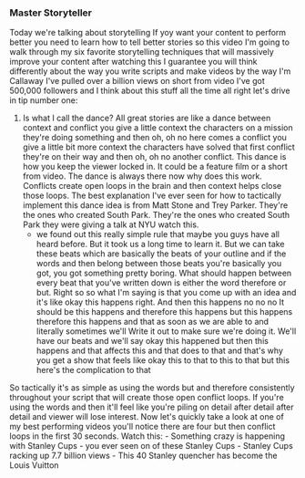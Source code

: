 
### Master Storyteller

Today we're talking about storytelling
If yoy want your content to perform better
you need to learn how to tell better stories
so this video I'm going to walk through my six favorite
storytelling techniques that will massively improve your content
after watching this I guarantee you will think differently
about the way you write scripts and make videos by the way I'm Callaway 
I've pulled over a billion views on short from video
I've got 500,000 followers and I think about this stuff all the time 
all right let's drive in tip number one:
1. Is what I call the dance? All great stories are like a dance between
context and conflict you give a little context the characters on a mission 
they're doing something and then oh, oh no here comes a conflict you give a
little bit more context the characters have solved that first conflict
they're on their way and then oh, oh no another conflict. This dance is how
you keep the viewer locked in. It could be a feature film or a short from video.
The dance is always there now why does this work. 
Conflicts create open loops in the brain and then context helps close those loops.
The best explanation I've ever seen for how to tactically implement this dance idea
is from Matt Stone and Trey Parker. They're the ones who created South Park.
They're the ones who created South Park they were giving a talk at NYU watch this.
   - we found out this really simple rule that maybe you guys have all heard before. 
   But it took us a long time to learn it. But we can take these beats which are 
   basically the beats of your outline and if the words and then belong between
   those beats you're basically you got, you got something pretty boring. 
   What should happen between every beat that you've written down is either the
   word therefore or but. Right so so what I'm saying is that you come up with 
   an idea and it's like okay this happens right. And then this happens no no no
   It should be this happens and therefore this happens but this happens therefore
   this happens and that as soon as we are able to and literally sometimes we'll
   Write it out to make sure we're doing it. We'll have our beats and we'll say 
   okay this happened but then this happens and that affects this and that does 
   to that and that's why you get a show that feels like okay this to that to 
   this to that but this here's the complication to that

So tactically it's as simple as using the words but and therefore consistently
throughout your script that will create those open conflict loops. 
If you're using the words and then it'll feel like you're piling on detail after 
detail after detail and viewer will lose interest. Now let's quickly take a 
look at one of my best performing videos you'll notice there are four but 
then conflict loops in the first 30 seconds. Watch this:
    - Something crazy is happening with Stanley Cups 
        - you ever seen on of these Stanley Cups
        - Stanley Cups racking up 7.7 billion views
    - This 40 Stanley quencher has become the Louis Vuitton
   